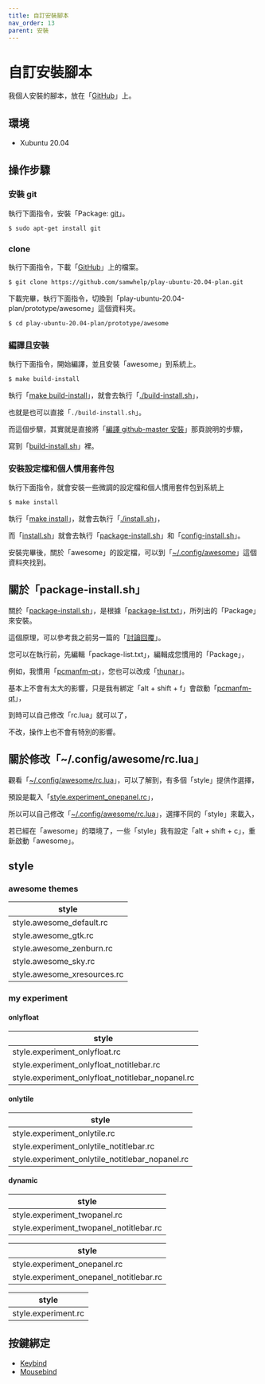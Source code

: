 ```yaml
---
title: 自訂安裝腳本
nav_order: 13
parent: 安裝
---
```



# 自訂安裝腳本

我個人安裝的腳本，放在「[GitHub](https://github.com/samwhelp/play-ubuntu-20.04-plan/tree/master/prototype/awesome)」上。

## 環境

* Xubuntu 20.04

## 操作步驟


### 安裝 git

執行下面指令，安裝「Package: [git](https://packages.ubuntu.com/focal/git)」。

``` sh
$ sudo apt-get install git
```

### clone

執行下面指令，下載「[GitHub](https://github.com/samwhelp/play-ubuntu-20.04-plan)」上的檔案。

``` sh
$ git clone https://github.com/samwhelp/play-ubuntu-20.04-plan.git
```

下載完畢，執行下面指令，切換到「play-ubuntu-20.04-plan/prototype/awesome」這個資料夾。

``` sh
$ cd play-ubuntu-20.04-plan/prototype/awesome
```


### 編譯且安裝

執行下面指令，開始編譯，並且安裝「awesome」到系統上。

``` sh
$ make build-install
```

執行「[make build-install](https://github.com/samwhelp/play-ubuntu-20.04-plan/blob/master/prototype/awesome/Makefile#L39)」，就會去執行「[./build-install.sh](https://github.com/samwhelp/play-ubuntu-20.04-plan/blob/master/prototype/awesome/build-install.sh)」，

也就是也可以直接「`./build-install.sh`」。

而這個步驟，其實就是直接將「[編譯 github-master 安裝](https://samwhelp.github.io/note-about-awesome-wm/read/install/build-github-master-install.html)」那頁說明的步驟，

寫到「[build-install.sh](https://github.com/samwhelp/play-ubuntu-20.04-plan/blob/master/prototype/awesome/build-install.sh)」裡。


### 安裝設定檔和個人慣用套件包

執行下面指令，就會安裝一些微調的設定檔和個人慣用套件包到系統上

``` sh
$ make install
```

執行「[make install](https://github.com/samwhelp/play-ubuntu-20.04-plan/blob/master/prototype/awesome/Makefile#L24)」，就會去執行「[./install.sh](https://github.com/samwhelp/play-ubuntu-20.04-plan/blob/master/prototype/awesome/install.sh)」，

而「[install.sh](https://github.com/samwhelp/play-ubuntu-20.04-plan/blob/master/prototype/awesome/install.sh)」就會去執行「[package-install.sh](https://github.com/samwhelp/play-ubuntu-20.04-plan/blob/master/prototype/awesome/package-install.sh)」和「[config-install.sh](https://github.com/samwhelp/play-ubuntu-20.04-plan/blob/master/prototype/awesome/config-install.sh)」。


安裝完畢後，關於「awesome」的設定檔，可以到「[~/.config/awesome](https://github.com/samwhelp/play-ubuntu-20.04-plan/tree/master/prototype/awesome/config/awesome/start)」這個資料夾找到。


## 關於「package-install.sh」

關於「[package-install.sh](https://github.com/samwhelp/play-ubuntu-20.04-plan/blob/master/prototype/awesome/package-install.sh)」，是根據「[package-list.txt](https://github.com/samwhelp/play-ubuntu-20.04-plan/blob/master/prototype/awesome/package-list.txt)」，所列出的「Package」來安裝。

這個原理，可以參考我之前另一篇的「[討論回覆](https://www.ubuntu-tw.org/modules/newbb/viewtopic.php?post_id=362322#forumpost362322)」。

您可以在執行前，先編輯「package-list.txt」，編輯成您慣用的「Package」，

例如，我慣用「[pcmanfm-qt](https://packages.ubuntu.com/focal/pcmanfm-qt)」，您也可以改成「[thunar](https://packages.ubuntu.com/focal/thunar)」。

基本上不會有太大的影響，只是我有綁定「alt + shift + f」會啟動「[pcmanfm-qt](http://manpages.ubuntu.com/manpages/focal/en/man1/pcmanfm-qt.1.html)」，

到時可以自己修改「rc.lua」就可以了，

不改，操作上也不會有特別的影響。


## 關於修改「~/.config/awesome/rc.lua」


觀看「[~/.config/awesome/rc.lua](https://github.com/samwhelp/play-ubuntu-20.04-plan/blob/master/prototype/awesome/config/awesome/start/rc.lua)」，可以了解到，有多個「style」提供作選擇，

預設是載入「[style.experiment_onepanel.rc](https://github.com/samwhelp/play-ubuntu-20.04-plan/blob/master/prototype/awesome/config/awesome/start/style/experiment_onepanel/rc.lua)」，

所以可以自己修改「[~/.config/awesome/rc.lua](https://github.com/samwhelp/play-ubuntu-20.04-plan/blob/master/prototype/awesome/config/awesome/start/rc.lua)」，選擇不同的「style」來載入，

若已經在「awesome」的環境了，一些「style」我有設定「alt + shift + c」，重新啟動「awesome」。


## style



### awesome themes

| style |
| --- |
| style.awesome_default.rc |
| style.awesome_gtk.rc |
| style.awesome_zenburn.rc |
| style.awesome_sky.rc |
| style.awesome_xresources.rc |


### my experiment

#### onlyfloat

| style |
| --- |
| style.experiment_onlyfloat.rc |
| style.experiment_onlyfloat_notitlebar.rc |
| style.experiment_onlyfloat_notitlebar_nopanel.rc |


#### onlytile

| style |
| --- |
| style.experiment_onlytile.rc |
| style.experiment_onlytile_notitlebar.rc |
| style.experiment_onlytile_notitlebar_nopanel.rc |


#### dynamic

| style |
| --- |
| style.experiment_twopanel.rc |
| style.experiment_twopanel_notitlebar.rc |


| style |
| --- |
| style.experiment_onepanel.rc |
| style.experiment_onepanel_notitlebar.rc |


| style |
| --- |
| style.experiment.rc |


## 按鍵綁定

* [Keybind](https://github.com/samwhelp/play-ubuntu-20.04-plan/blob/master/prototype/awesome/config/awesome/start/spec-keybind.md)
* [Mousebind](https://github.com/samwhelp/play-ubuntu-20.04-plan/blob/master/prototype/awesome/config/awesome/start/spec-mousebind.md)
